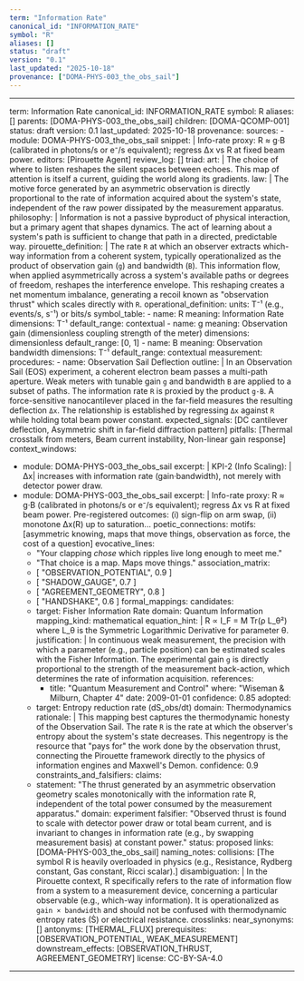 ```yaml
---
term: "Information Rate"
canonical_id: "INFORMATION_RATE"
symbol: "R"
aliases: []
status: "draft"
version: "0.1"
last_updated: "2025-10-18"
provenance: ["DOMA-PHYS-003_the_obs_sail"]
---
```


---
term: Information Rate
canonical_id: INFORMATION_RATE
symbol: R
aliases: []
parents: [DOMA-PHYS-003_the_obs_sail]
children: [DOMA-QCOMP-001]
status: draft
version: 0.1
last_updated: 2025-10-18
provenance:
  sources:
    - module: DOMA-PHYS-003_the_obs_sail
      snippet: |
        Info-rate proxy: R ≈ g·B (calibrated in photons/s or e⁻/s equivalent); regress Δx vs R at fixed beam power.
  editors: [Pirouette Agent]
  review_log: []
triad:
  art: |
    The choice of where to listen reshapes the silent spaces between echoes. This map of attention is itself a current, guiding the world along its gradients.
  law: |
    The motive force generated by an asymmetric observation is directly proportional to the rate of information acquired about the system's state, independent of the raw power dissipated by the measurement apparatus.
  philosophy: |
    Information is not a passive byproduct of physical interaction, but a primary agent that shapes dynamics. The act of learning about a system's path is sufficient to change that path in a directed, predictable way.
pirouette_definition: |
  The rate `R` at which an observer extracts which-way information from a coherent system, typically operationalized as the product of observation gain (`g`) and bandwidth (`B`). This information flow, when applied asymmetrically across a system's available paths or degrees of freedom, reshapes the interference envelope. This reshaping creates a net momentum imbalance, generating a recoil known as "observation thrust" which scales directly with `R`.
operational_definition:
  units: T⁻¹ (e.g., events/s, s⁻¹) or bits/s
  symbol_table:
    - name: R
      meaning: Information Rate
      dimensions: T⁻¹
      default_range: contextual
    - name: g
      meaning: Observation gain (dimensionless coupling strength of the meter)
      dimensions: dimensionless
      default_range: [0, 1]
    - name: B
      meaning: Observation bandwidth
      dimensions: T⁻¹
      default_range: contextual
  measurement:
    procedures:
      - name: Observation Sail Deflection
        outline: |
          In an Observation Sail (EOS) experiment, a coherent electron beam passes a multi-path aperture. Weak meters with tunable gain `g` and bandwidth `B` are applied to a subset of paths. The information rate `R` is proxied by the product `g·B`. A force-sensitive nanocantilever placed in the far-field measures the resulting deflection `Δx`. The relationship is established by regressing `Δx` against `R` while holding total beam power constant.
        expected_signals: [DC cantilever deflection, Asymmetric shift in far-field diffraction pattern]
        pitfalls: [Thermal crosstalk from meters, Beam current instability, Non-linear gain response]
context_windows:
  - module: DOMA-PHYS-003_the_obs_sail
    excerpt: |
      KPI-2 (Info Scaling): |Δx| increases with information rate (gain·bandwidth), not merely with detector power draw.
  - module: DOMA-PHYS-003_the_obs_sail
    excerpt: |
      Info-rate proxy: R ≈ g·B (calibrated in photons/s or e⁻/s equivalent); regress Δx vs R at fixed beam power. Pre-registered outcomes: (i) sign-flip on arm swap, (ii) monotone Δx(R) up to saturation...
poetic_connections:
  motifs: [asymmetric knowing, maps that move things, observation as force, the cost of a question]
  evocative_lines:
    - "Your clapping *chose* which ripples live long enough to meet me."
    - "That choice is a map. Maps move things."
  association_matrix:
    - [ "OBSERVATION_POTENTIAL", 0.9 ]
    - [ "SHADOW_GAUGE", 0.7 ]
    - [ "AGREEMENT_GEOMETRY", 0.8 ]
    - [ "HANDSHAKE", 0.6 ]
formal_mappings:
  candidates:
    - target: Fisher Information Rate
      domain: Quantum Information
      mapping_kind: mathematical
      equation_hint: |
        R ∝ I_F = M Tr(ρ L_θ²) where L_θ is the Symmetric Logarithmic Derivative for parameter θ.
      justification: |
        In continuous weak measurement, the precision with which a parameter (e.g., particle position) can be estimated scales with the Fisher Information. The experimental gain `g` is directly proportional to the strength of the measurement back-action, which determines the rate of information acquisition.
      references:
        - title: "Quantum Measurement and Control"
          where: "Wiseman & Milburn, Chapter 4"
          date: 2009-01-01
      confidence: 0.85
  adopted:
    - target: Entropy reduction rate (dS_obs/dt)
      domain: Thermodynamics
      rationale: |
        This mapping best captures the thermodynamic honesty of the Observation Sail. The rate `R` is the rate at which the observer's entropy about the system's state decreases. This negentropy is the resource that "pays for" the work done by the observation thrust, connecting the Pirouette framework directly to the physics of information engines and Maxwell's Demon.
      confidence: 0.9
constraints_and_falsifiers:
  claims:
    - statement: "The thrust generated by an asymmetric observation geometry scales monotonically with the information rate R, independent of the total power consumed by the measurement apparatus."
      domain: experiment
      falsifier: "Observed thrust is found to scale with detector power draw or total beam current, and is invariant to changes in information rate (e.g., by swapping measurement basis) at constant power."
      status: proposed
      links: [DOMA-PHYS-003_the_obs_sail]
naming_notes:
  collisions: [The symbol R is heavily overloaded in physics (e.g., Resistance, Rydberg constant, Gas constant, Ricci scalar).]
  disambiguation: |
    In the Pirouette context, R specifically refers to the rate of information flow from a system to a measurement device, concerning a particular observable (e.g., which-way information). It is operationalized as `gain × bandwidth` and should not be confused with thermodynamic entropy rates (Ṡ) or electrical resistance.
crosslinks:
  near_synonyms: []
  antonyms: [THERMAL_FLUX]
  prerequisites: [OBSERVATION_POTENTIAL, WEAK_MEASUREMENT]
  downstream_effects: [OBSERVATION_THRUST, AGREEMENT_GEOMETRY]
license: CC-BY-SA-4.0
---